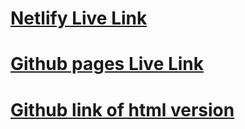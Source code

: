 # [Netlify Live Link](https://cool-lamington-827d7e.netlify.app/)

# [Github pages Live Link](https://ranylm.github.io/PS_W7D4HW_Static/)

# [Github link of html version](https://github.com/ranylm/PS_W7D4HW_Static)
